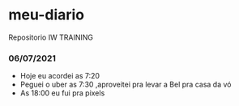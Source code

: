 # meu-diario
Repositorio IW TRAINING

### 06/07/2021
- Hoje eu acordei as 7:20
- Peguei o uber as 7:30 ,aproveitei pra levar a Bel pra casa da vó
- As 18:00 eu fui pra pixels
